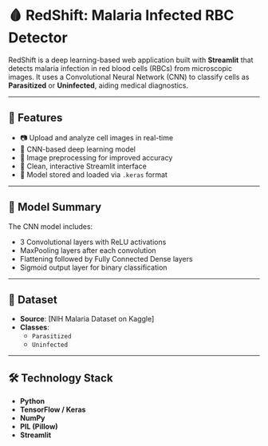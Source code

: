 # 🩸 RedShift: Malaria Infected RBC Detector

RedShift is a deep learning-based web application built with **Streamlit** that detects malaria infection in red blood cells (RBCs) from microscopic images. It uses a Convolutional Neural Network (CNN) to classify cells as **Parasitized** or **Uninfected**, aiding medical diagnostics.

---

## 🚀 Features

- 📷 Upload and analyze cell images in real-time
- 🧠 CNN-based deep learning model
- 🧼 Image preprocessing for improved accuracy
- 🎨 Clean, interactive Streamlit interface
- 💾 Model stored and loaded via `.keras` format

---

## 🧬 Model Summary

The CNN model includes:
- 3 Convolutional layers with ReLU activations
- MaxPooling layers after each convolution
- Flattening followed by Fully Connected Dense layers
- Sigmoid output layer for binary classification

---

## 📂 Dataset

- **Source**: [NIH Malaria Dataset on Kaggle]
- **Classes**:
  - `Parasitized`
  - `Uninfected`

---

## 🛠 Technology Stack

- **Python**
- **TensorFlow / Keras**
- **NumPy**
- **PIL (Pillow)**
- **Streamlit**
